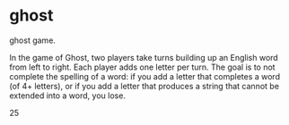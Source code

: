 # ghost
ghost game. 

In the game of Ghost, two players take turns building up an English word from left to right. Each player adds one letter per turn. The goal is to not complete the spelling of a word: if you add a letter that completes a word (of 4+ letters), or if you add a letter that produces a string that cannot be extended into a word, you lose. 

25
